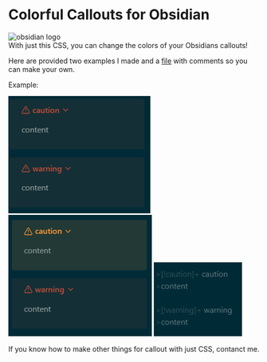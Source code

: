 # Colorful Callouts for Obsidian
<div align="flex">
  <img src="https://skillicons.dev/icons?i=obsidian" alt="obsidian logo"/>
</div>
With just this CSS, you can change the colors of your Obsidians callouts!


Here are provided two examples I made and a [file](Template.CSS) with comments so you can make your own.

Example:
<div align="flex">
  <img src="Photo Examples/no-css.png" alt="with no CSS"/>
  <img src="Photo Examples/with-css.png" alt="with CSS"/>
  <img src="Photo Examples/ob-code.png" alt="original code"/>
</div>

If you know how to make other things for callout with just CSS, contanct me.